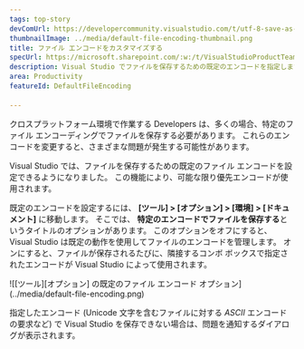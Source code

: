 ```yaml
---
tags: top-story
devComUrl: https://developercommunity.visualstudio.com/t/utf-8-save-as-without-signature-default-request-to/787476
thumbnailImage: ../media/default-file-encoding-thumbnail.png
title: ファイル エンコードをカスタマイズする
specUrl: https://microsoft.sharepoint.com/:w:/t/VisualStudioProductTeam/ESOumqZDXABBpSHpExZWdDgB-uKOrxCDuTjA5Hk8ab1Ddg?e=iYfVep
description: Visual Studio でファイルを保存するための既定のエンコードを指定します。
area: Productivity
featureId: DefaultFileEncoding

---
```



クロスプラットフォーム環境で作業する Developers は、多くの場合、特定のファイル エンコーディングでファイルを保存する必要があります。 これらのエンコードを変更すると、さまざまな問題が発生する可能性があります。

Visual Studio では、ファイルを保存するための既定のファイル エンコードを設定できるようになりました。 この機能により、可能な限り優先エンコードが使用されます。

既定のエンコードを設定するには、 **[ツール] > [オプション] > [環境] > [ドキュメント]** に移動します。 そこでは、 **特定のエンコードでファイルを保存する**というタイトルのオプションがあります。 このオプションをオフにすると、Visual Studio は既定の動作を使用してファイルのエンコードを管理します。 オンにすると、ファイルが保存されるたびに、隣接するコンボ ボックスで指定されたエンコードが Visual Studio によって使用されます。

![[ツール]\[オプション] の既定のファイル エンコード オプション](../media/default-file-encoding.png)

指定したエンコード (Unicode 文字を含むファイルに対する *ASCII* エンコードの要求など) で Visual Studio を保存できない場合は、問題を通知するダイアログが表示されます。
